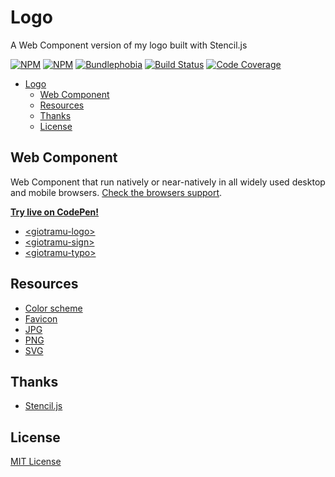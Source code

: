 # Logo

A Web Component version of my logo built with Stencil.js

[![NPM][npm-version-img]][npm-url]
[![NPM][npm-download-img]][npm-url]
[![Bundlephobia][bundlephobia-img]][bundlephobia-url]
[![Build Status][ci-img]][ci-url]
[![Code Coverage][coverage-img]][coverage-url]

- [Logo](#logo)
  - [Web Component](#web-component)
  - [Resources](#resources)
  - [Thanks](#thanks)
  - [License](#license)

## Web Component

Web Component that run natively or near-natively in all widely used desktop and mobile browsers. [Check the browsers support](./docs/browsers-support.md).

**[Try live on CodePen!](https://codepen.io/giotramu/full/xxGBBVm)**

- [\<giotramu-logo>](./docs/logo.md)
- [\<giotramu-sign>](./docs/sign.md)
- [\<giotramu-typo>](./docs/typo.md)

## Resources

- [Color scheme](./docs/color-scheme.md)
- [Favicon](./resources/favicon)
- [JPG](./resources/jpg)
- [PNG](./resources/png)
- [SVG](./resources/svg)

## Thanks

- [Stencil.js](https://stenciljs.com)

## License

[MIT License](./LICENSE)

<!--
  B A D G E S
-->

[bundlephobia-img]: https://img.shields.io/bundlephobia/min/@giotramu/logo?label=bundle%20size&style=flat-square&colorA=202d3a&colorB=0c57fb
[ci-img]: https://img.shields.io/github/workflow/status/giotramu/logo/test%20+%20build?style=flat-square&colorA=202d3a&colorB=0c57fb
[coverage-img]: https://img.shields.io/coveralls/github/giotramu/logo/stable?style=flat-square&colorA=202d3a&colorB=0c57fb
[npm-download-img]: https://img.shields.io/npm/dm/@giotramu/logo?style=flat-square&colorA=202d3a&colorB=0c57fb
[npm-version-img]: https://img.shields.io/npm/v/@giotramu/logo?style=flat-square&colorA=202d3a&colorB=0c57fb

<!--
  L I N K S
-->

[bundlephobia-url]: https://bundlephobia.com/result?p=@giotramu/logo
[ci-url]: https://github.com/giotramu/logo/actions
[coverage-url]: https://coveralls.io/github/giotramu/logo
[deps-url]: https://david-dm.org/giotramu/logo
[devdeps-url]: https://david-dm.org/giotramu/logo?type=dev
[npm-url]: https://www.npmjs.com/package/@giotramu/logo
